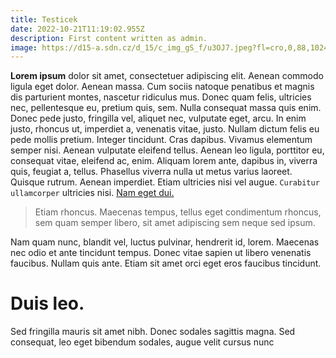 ```yaml
---
title: Testicek
date: 2022-10-21T11:19:02.955Z
description: First content written as admin.
image: https://d15-a.sdn.cz/d_15/c_img_gS_f/u3OJ7.jpeg?fl=cro,0,88,1024,576%7Cres,1200,,1%7Cwebp,75
---
```

**Lorem ipsum** dolor sit amet, consectetuer adipiscing elit. Aenean commodo ligula eget dolor. Aenean massa. Cum sociis natoque penatibus et magnis dis parturient montes, nascetur ridiculus mus. Donec quam felis, ultricies nec, pellentesque eu, pretium quis, sem. Nulla consequat massa quis enim. Donec pede justo, fringilla vel, aliquet nec, vulputate eget, arcu. In enim justo, rhoncus ut, imperdiet a, venenatis vitae, justo. Nullam dictum felis eu pede mollis pretium. Integer tincidunt. Cras dapibus. Vivamus elementum semper nisi. Aenean vulputate eleifend tellus. Aenean leo ligula, porttitor eu, consequat vitae, eleifend ac, enim. Aliquam lorem ante, dapibus in, viverra quis, feugiat a, tellus. Phasellus viverra nulla ut metus varius laoreet. Quisque rutrum. Aenean imperdiet. Etiam ultricies nisi vel augue. `Curabitur ullamcorper` ultricies nisi. [Nam eget dui.](www.google.com) 

> Etiam rhoncus. Maecenas tempus, tellus eget condimentum rhoncus, sem quam semper libero, sit amet adipiscing sem neque sed ipsum. 

Nam quam nunc, blandit vel, luctus pulvinar, hendrerit id, lorem. Maecenas nec odio et ante tincidunt tempus. Donec vitae sapien ut libero venenatis faucibus. Nullam quis ante. Etiam sit amet orci eget eros faucibus tincidunt. 

# Duis leo.

 Sed fringilla mauris sit amet nibh. Donec sodales sagittis magna. Sed consequat, leo eget bibendum sodales, augue velit cursus nunc